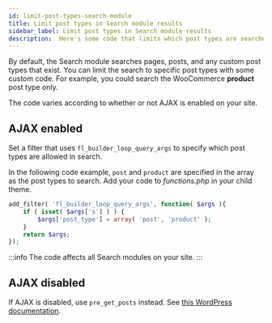 ```yaml
---
id: limit-post-types-search-module
title: Limit post types in Search module results
sidebar_label: Limit post types in Search module results
description:  Here's some code that limits which post types are searched in all of the Search modules on your site.
---
```


By default, the Search module searches pages, posts, and any custom post types that exist. You can limit the search to specific post types with some custom code. For example, you could search the WooCommerce **product** post type only.

The code varies according to whether or not AJAX is enabled on your site.

## AJAX enabled

Set a filter that uses `fl_builder_loop_query_args` to specify which post types are allowed in search.

In the following code example, `post` and `product` are specified in the array as the post types to search. Add your code to *functions.php* in your child theme.

```php
add_filter( 'fl_builder_loop_query_args', function( $args ){
	if ( isset( $args['s'] ) ) {
		$args['post_type'] = array( 'post', 'product' );
	}
	return $args;
});
```

:::info
The code affects all Search modules on your site.
:::

## AJAX disabled

If AJAX is disabled, use `pre_get_posts` instead. See [this WordPress documentation](https://developer.wordpress.org/reference/hooks/pre_get_posts/).
